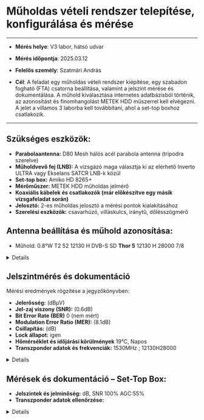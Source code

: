 #  Műholdas vételi rendszer telepítése, konfigurálása és mérése   

---

- **Mérés helye**: V3 labor, hátsó udvar
- **Mérés időpontja**: 2025.03.12
- **Felelős személy**: Szatmári András
  
- **Cél**: A feladat egy műholdas vételi rendszer kiépítése, egy szabadon fogható (FTA) csatorna beállítása, valamint a jelszint mérése és dokumentálása. A műhold kiválasztása internetes adatbázisból történik, az azonosítást és finomhangolást METEK HDD műszerrel kell elvégezni. A jelet a villamos 3 laborba kell továbbítani, ahol a set-top boxhoz csatlakozik.
  
---

## Szükséges eszközök:  

- **Parabolaantenna:** D80 Mesh hálós acél parabola antenna (tripodra szerelve)
- **Műholdvevő fej (LNB):** A vizsgázó maga választja ki az elérhető Inverto ULTRA vagy Ekselans SATCR LNB-k közül
- **Set-top box:** Amiko HD 8265+
- **Mérőműszer:** METEK HDD műholdas jelmérő
- **Koaxiális kábelek és csatlakozók (már előkészítve egy másik vizsgafeladat során)**
- **Jelosztó:** 2-es műholdas jelosztó a mérési pontok kialakításához
- **Szerelési eszközök:** csavarhúzó, villáskulcs, iránytű, dőlésszögmérő

## Antenna beállítása és műhold azonosítása:  

- Műhold:	0.8°W	T2	52	12130 H	DVB-S	SD  **Thor 5** 12130 H 	28000
7/8

<details>
  
<img src="https://raw.githubusercontent.com/1SzatmariAndras6/TAVKOZLES/refs/heads/main/JEGYZOKONYV/M%C5%B1hold_vizsga/K%C3%A9perny%C5%91k%C3%A9p%202025-03-10%20125418.png" height="80" width="900">
<br>

</details>


## Jelszintmérés és dokumentáció  
  Mérési eredmények rögzítése a jegyzőkönyvben:  

- **Jelerősség:** (dBμV)  
- **Jel-zaj viszony (SNR):** (0.6dB)  
- **Bit Error Rate (BER)** 0 (nem mért)
- **Modulation Error Ratio (MER):** (8.1dB)  
- **Csillapítás:** (dB)  
- **Lock állapot:** igen
- **Hőmérséklet és időjárási körülmények**   19°C, Napos
- **Transzponder adatok és frekvenciák:** 1530MHz ; 12130H28000

<details>  

  <img src="https://raw.githubusercontent.com/1SzatmariAndras6/TAVKOZLES/refs/heads/main/JEGYZOKONYV/M%C5%B1hold_vizsga/its_snapshot_0001.bmp">
  <br>
  <img src="https://raw.githubusercontent.com/1SzatmariAndras6/TAVKOZLES/refs/heads/main/JEGYZOKONYV/M%C5%B1hold_vizsga/its_snapshot_0002.bmp">

</details>   



## Mérések és dokumentáció – Set-Top Box:   

- **Jelszintek és jelminőség:** dB, SNR 100% AGC:55%    
- **Transzponder adatok ellenőrzése:**   
  
<details>  

  <img src="https://github.com/1SzatmariAndras6/TAVKOZLES/blob/main/JEGYZOKONYV/M%C5%B1hold_vizsga/1741779707761.jpg">
  <br>  
  <img src="https://github.com/1SzatmariAndras6/TAVKOZLES/blob/main/JEGYZOKONYV/M%C5%B1hold_vizsga/1741779707780.jpg">


</details>
  
